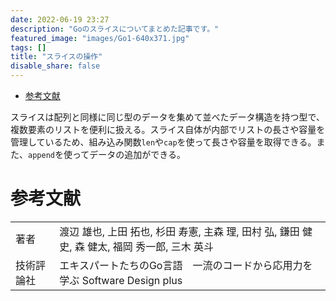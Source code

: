 ```yaml
---
date: 2022-06-19 23:27
description: "Goのスライスについてまとめた記事です。"
featured_image: "images/Go1-640x371.jpg"
tags: []
title: "スライスの操作"
disable_share: false
---
```

- [参考文献](#参考文献)

スライスは配列と同様に同じ型のデータを集めて並べたデータ構造を持つ型で、複数要素のリストを便利に扱える。スライス自体が内部でリストの長さや容量を管理しているため、組み込み関数`len`や`cap`を使って長さや容量を取得できる。また、`append`を使ってデータの追加ができる。

# 参考文献

|||
|:-|:-|
|著者|渡辺 雄也, 上田 拓也, 杉田 寿憲, 主森 理, 田村 弘, 鎌田 健史, 森 健太, 福岡 秀一郎, 三木 英斗|
|技術評論社|エキスパートたちのGo言語　一流のコードから応用力を学ぶ Software Design plus|
